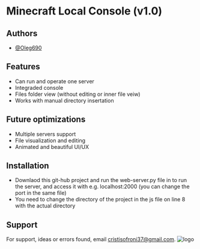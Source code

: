 
# Minecraft Local Console (v1.0)

## Authors

- [@Oleg690](https://github.com/Oleg690)

## Features

- Can run and operate one server
- Integraded console
- Files folder view (without editing or inner file veiw)
- Works with manual directory insertation


## Future optimizations

- Multiple servers support
- File visualization and editing
- Animated and beautiful UI/UX

## Installation

- Downlaod this git-hub project and run the web-server.py file in to run the server, and access it with e.g. localhost:2000 (you can change the port in the same file)
- You need to change the directory of the project in the js file on line 8 with the actual directory
## Support

For support, ideas or errors found, email cristisofroni37@gmail.com.
![logo](https://github.com/user-attachments/assets/11e26527-6c74-47b6-b863-12455da69422)